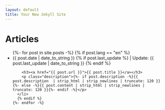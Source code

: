 ```yaml
---
layout: default
title: Your New Jekyll Site
---
```


<div id="articles">
  <h1>Articles</h1>
  <ul class="posts noList">
    {%- for post in site.posts -%}
      {% if post.lang == "en" %}
      <li>
      	<span class="date">{{ post.date | date_to_string }}</span>
        <!-- add update time -->
        {% if post.last_update %}
        <span class="date">| Update: {{ post.last_update | date_to_string }}</span>
        {% endif %}

      	<h3><a href="{{ post.url }}">{{ post.title }}</a></h3>
      	<p class="description">{%- if post.description -%}{{ post.description  | strip_html | strip_newlines | truncate: 120 }}{%- else -%}{{ post.content | strip_html | strip_newlines | truncate: 120 }}{%- endif -%}</p>
      </li>
      {% endif %}
    {%- endfor -%}
  </ul>
</div>